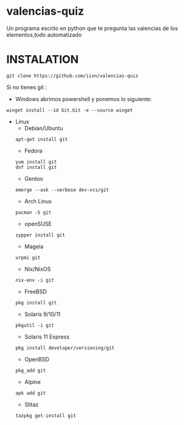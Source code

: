 # valencias-quiz
Un programa escrito en python que te pregunta las valencias de los elementos,todo automatizado

# INSTALATION

```git clone https://github.com/iixn/valencias-quiz```

Si no tienes git :
* Windows
 abrimos powershell y ponemos lo siguiente:
```
winget install --id Git.Git -e --source winget
```
* Linux
  * Debian/Ubuntu
  ```
  apt-get install git
  ``` 
  * Fedora
  ```
  yum install git
  dnf install git
  ```
  * Gentoo
  ```
  emerge --ask --verbose dev-vcs/git
  ```
  * Arch Linux
  ```
  pacman -S git
  ```
  * openSUSE
  ```
  zypper install git
  ```
  * Mageia
  ```
  urpmi git
  ```
  * Nix/NixOS
  ```
  nix-env -i git
  ```
  * FreeBSD
  ```
  pkg install git
  ```
  * Solaris 9/10/11
  ```
  pkgutil -i git
  ```
  * Solaris 11 Express
  ```
  pkg install developer/versioning/git
  ```
  * OpenBSD
  ```
  pkg_add git
  ```
  * Alpine
  ```
  apk add git
  ```
  * Slitaz
  ```
  tazpkg get-install git
  ```

